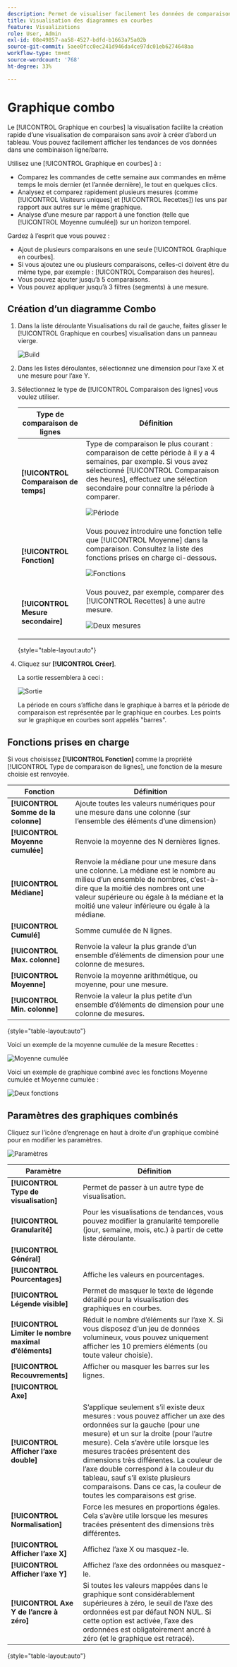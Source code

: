 ```yaml
---
description: Permet de visualiser facilement les données de comparaison dans Analysis Workspace, par exemple en créant des comparaisons avec le mois dernier, l’année dernière, etc.
title: Visualisation des diagrammes en courbes
feature: Visualizations
role: User, Admin
exl-id: 08e49857-aa58-4527-bdfd-b1663a75a02b
source-git-commit: 5aee0fcc0ec241d946da4ce97dc01eb6274648aa
workflow-type: tm+mt
source-wordcount: '768'
ht-degree: 33%

---
```


# Graphique combo

Le [!UICONTROL Graphique en courbes] la visualisation facilite la création rapide d’une visualisation de comparaison sans avoir à créer d’abord un tableau. Vous pouvez facilement afficher les tendances de vos données dans une combinaison ligne/barre.

Utilisez une [!UICONTROL Graphique en courbes] à :

* Comparez les commandes de cette semaine aux commandes en même temps le mois dernier (et l’année dernière), le tout en quelques clics.
* Analysez et comparez rapidement plusieurs mesures (comme [!UICONTROL Visiteurs uniques] et [!UICONTROL Recettes]) les uns par rapport aux autres sur le même graphique.
* Analyse d’une mesure par rapport à une fonction (telle que [!UICONTROL Moyenne cumulée]) sur un horizon temporel.

Gardez à l’esprit que vous pouvez :

* Ajout de plusieurs comparaisons en une seule [!UICONTROL Graphique en courbes].
* Si vous ajoutez une ou plusieurs comparaisons, celles-ci doivent être du même type, par exemple : [!UICONTROL Comparaison des heures].
* Vous pouvez ajouter jusqu’à 5 comparaisons.
* Vous pouvez appliquer jusqu’à 3 filtres (segments) à une mesure.

## Création d’un diagramme Combo

1. Dans la liste déroulante Visualisations du rail de gauche, faites glisser le [!UICONTROL Graphique en courbes] visualisation dans un panneau vierge.

   ![Build](assets/combo-chart-build.png)

1. Dans les listes déroulantes, sélectionnez une dimension pour l’axe X et une mesure pour l’axe Y.

1. Sélectionnez le type de [!UICONTROL Comparaison des lignes] vous voulez utiliser.

   | Type de comparaison de lignes | Définition |
   | --- | --- |
   | **[!UICONTROL Comparaison de temps]** | Type de comparaison le plus courant : comparaison de cette période à il y a 4 semaines, par exemple. Si vous avez sélectionné [!UICONTROL Comparaison des heures], effectuez une sélection secondaire pour connaître la période à comparer.<p>![Période](assets/combo-time-period.png) |
   | **[!UICONTROL Fonction]** | Vous pouvez introduire une fonction telle que [!UICONTROL Moyenne] dans la comparaison. Consultez la liste des fonctions prises en charge ci-dessous.<p>![Fonctions](assets/combo-functions.png) |
   | **[!UICONTROL Mesure secondaire]** | Vous pouvez, par exemple, comparer des [!UICONTROL Recettes] à une autre mesure.<p>![Deux mesures](assets/combo-2metrics.png) |

   {style=&quot;table-layout:auto&quot;}

1. Cliquez sur **[!UICONTROL Créer]**.

   La sortie ressemblera à ceci :

   ![Sortie](assets/combo-output.png)

   La période en cours s’affiche dans le graphique à barres et la période de comparaison est représentée par le graphique en courbes. Les points sur le graphique en courbes sont appelés &quot;barres&quot;.

## Fonctions prises en charge

Si vous choisissez **[!UICONTROL Fonction]** comme la propriété [!UICONTROL Type de comparaison de lignes], une fonction de la mesure choisie est renvoyée.

| Fonction | Définition |
| --- | --- |
| **[!UICONTROL Somme de la colonne]** | Ajoute toutes les valeurs numériques pour une mesure dans une colonne (sur l’ensemble des éléments d’une dimension) |
| **[!UICONTROL Moyenne cumulée]** | Renvoie la moyenne des N dernières lignes. |
| **[!UICONTROL Médiane]** | Renvoie la médiane pour une mesure dans une colonne. La médiane est le nombre au milieu d’un ensemble de nombres, c’est-à-dire que la moitié des nombres ont une valeur supérieure ou égale à la médiane et la moitié une valeur inférieure ou égale à la médiane. |
| **[!UICONTROL Cumulé]** | Somme cumulée de N lignes. |
| **[!UICONTROL Max. colonne]** | Renvoie la valeur la plus grande d’un ensemble d’éléments de dimension pour une colonne de mesures. |
| **[!UICONTROL Moyenne]** | Renvoie la moyenne arithmétique, ou moyenne, pour une mesure. |
| **[!UICONTROL Min. colonne]** | Renvoie la valeur la plus petite d’un ensemble d’éléments de dimension pour une colonne de mesures. |

{style=&quot;table-layout:auto&quot;}

Voici un exemple de la moyenne cumulée de la mesure Recettes :

![Moyenne cumulée](assets/combo-cumul-avg.png)

Voici un exemple de graphique combiné avec les fonctions Moyenne cumulée et Moyenne cumulée :

![Deux fonctions](assets/combo-two-functions.png)

## Paramètres des graphiques combinés

Cliquez sur l’icône d’engrenage en haut à droite d’un graphique combiné pour en modifier les paramètres.

![Paramètres](assets/combo-settings.png)

| Paramètre | Définition |
| --- | --- |
| **[!UICONTROL Type de visualisation]** | Permet de passer à un autre type de visualisation. |
| **[!UICONTROL Granularité]** | Pour les visualisations de tendances, vous pouvez modifier la granularité temporelle (jour, semaine, mois, etc.) à partir de cette liste déroulante. |
| **[!UICONTROL Général]** |  |
| **[!UICONTROL Pourcentages]** | Affiche les valeurs en pourcentages. |
| **[!UICONTROL Légende visible]** | Permet de masquer le texte de légende détaillé pour la visualisation des graphiques en courbes. |
| **[!UICONTROL Limiter le nombre maximal d’éléments]** | Réduit le nombre d’éléments sur l’axe X. Si vous disposez d’un jeu de données volumineux, vous pouvez uniquement afficher les 10 premiers éléments (ou toute valeur choisie). |
| **[!UICONTROL Recouvrements]** | Afficher ou masquer les barres sur les lignes. |
| **[!UICONTROL Axe]** |  |
| **[!UICONTROL Afficher l’axe double]** | S’applique seulement s’il existe deux mesures : vous pouvez afficher un axe des ordonnées sur la gauche (pour une mesure) et un sur la droite (pour l’autre mesure). Cela sʼavère utile lorsque les mesures tracées présentent des dimensions très différentes. La couleur de l’axe double correspond à la couleur du tableau, sauf s’il existe plusieurs comparaisons. Dans ce cas, la couleur de toutes les comparaisons est grise. |
| **[!UICONTROL Normalisation]** | Force les mesures en proportions égales. Cela sʼavère utile lorsque les mesures tracées présentent des dimensions très différentes. |
| **[!UICONTROL Afficher l’axe X]** | Affichez l’axe X ou masquez-le. |
| **[!UICONTROL Afficher l’axe Y]** | Affichez l’axe des ordonnées ou masquez-le. |
| **[!UICONTROL Axe Y de l’ancre à zéro]** | Si toutes les valeurs mappées dans le graphique sont considérablement supérieures à zéro, le seuil de l’axe des ordonnées est par défaut NON NUL. Si cette option est activée, l’axe des ordonnées est obligatoirement ancré à zéro (et le graphique est retracé). |

{style=&quot;table-layout:auto&quot;}

